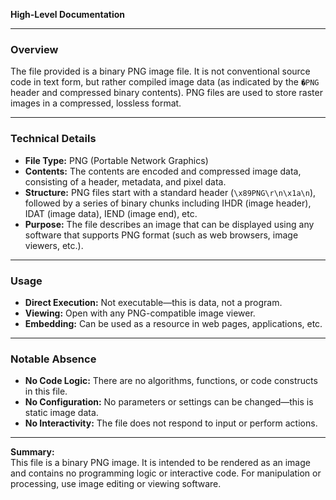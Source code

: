 **High-Level Documentation**

---

### Overview

The file provided is a binary PNG image file. It is not conventional source code in text form, but rather compiled image data (as indicated by the `�PNG` header and compressed binary contents). PNG files are used to store raster images in a compressed, lossless format.

---

### Technical Details

- **File Type:** PNG (Portable Network Graphics)
- **Contents:** The contents are encoded and compressed image data, consisting of a header, metadata, and pixel data.
- **Structure:** PNG files start with a standard header (`\x89PNG\r\n\x1a\n`), followed by a series of binary chunks including IHDR (image header), IDAT (image data), IEND (image end), etc.
- **Purpose:** The file describes an image that can be displayed using any software that supports PNG format (such as web browsers, image viewers, etc.).

---

### Usage

- **Direct Execution:** Not executable—this is data, not a program.
- **Viewing:** Open with any PNG-compatible image viewer.
- **Embedding:** Can be used as a resource in web pages, applications, etc.

---

### Notable Absence

- **No Code Logic:** There are no algorithms, functions, or code constructs in this file.
- **No Configuration:** No parameters or settings can be changed—this is static image data.
- **No Interactivity:** The file does not respond to input or perform actions.

---

**Summary:**  
This file is a binary PNG image. It is intended to be rendered as an image and contains no programming logic or interactive code. For manipulation or processing, use image editing or viewing software.